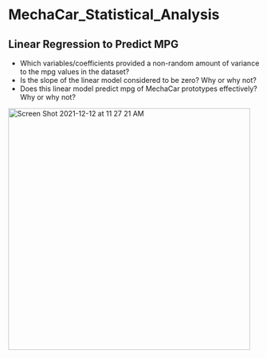 # MechaCar_Statistical_Analysis

## Linear Regression to Predict MPG

- Which variables/coefficients provided a non-random amount of variance to the mpg values in the dataset?
- Is the slope of the linear model considered to be zero? Why or why not?
- Does this linear model predict mpg of MechaCar prototypes effectively? Why or why not?

<img width="485" alt="Screen Shot 2021-12-12 at 11 27 21 AM" src="https://user-images.githubusercontent.com/89141436/145720808-5580c4a1-861c-46cd-89b6-e0d4b12de1db.png">
